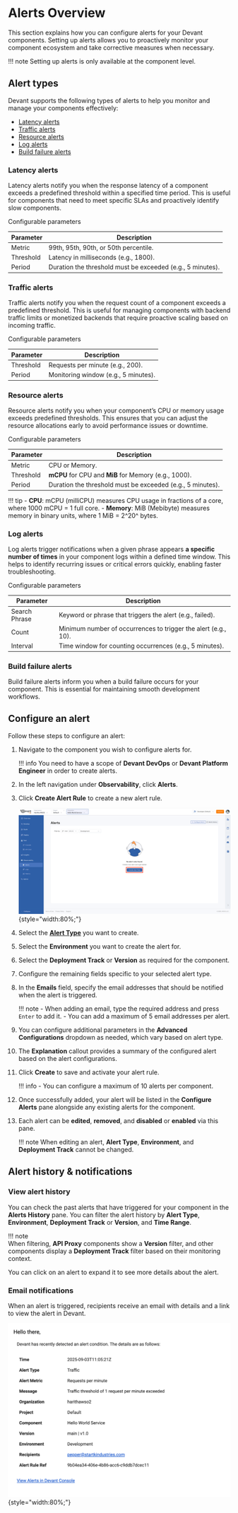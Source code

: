 # Alerts Overview

This section explains how you can configure alerts for your Devant components. Setting up alerts allows you to proactively monitor your component ecosystem and take corrective measures when necessary.

!!! note
    Setting up alerts is only available at the component level.

## Alert types

Devant supports the following types of alerts to help you monitor and manage your components effectively:

- [Latency alerts](#latency-alerts)
- [Traffic alerts](#traffic-alerts)
- [Resource alerts](#resource-alerts)
- [Log alerts](#log-alerts)
- [Build failure alerts](#build-failure-alerts)

### Latency alerts

Latency alerts notify you when the response latency of a component exceeds a predefined threshold within a specified time period. This is useful for components that need to meet specific SLAs and proactively identify slow components.

Configurable parameters

| **Parameter** | **Description**                                                                 |
|---------------|---------------------------------------------------------------------------------|
| Metric        | 99th, 95th, 90th, or 50th percentile.                                           |
| Threshold     | Latency in milliseconds (e.g., 1800).                                           |
| Period        | Duration the threshold must be exceeded (e.g., 5 minutes).                      |

### Traffic alerts

Traffic alerts notify you when the request count of a component exceeds a predefined threshold. This is useful for managing components with backend traffic limits or monetized backends that require proactive scaling based on incoming traffic.

Configurable parameters

| **Parameter** | **Description**                                                                 |
|---------------|---------------------------------------------------------------------------------|
| Threshold     | Requests per minute (e.g., 200).                                                |
| Period        | Monitoring window (e.g., 5 minutes).                                            |

### Resource alerts

Resource alerts notify you when your component’s CPU or memory usage exceeds predefined thresholds. This ensures that you can adjust the resource allocations early to avoid performance issues or downtime.

Configurable parameters

| **Parameter** | **Description**                                                                 |
|---------------|---------------------------------------------------------------------------------|
| Metric        | CPU or Memory.                                                                  |
| Threshold     | **mCPU** for CPU and **MiB** for Memory (e.g., 1000).                            |
| Period        | Duration the threshold must be exceeded (e.g., 5 minutes).                      |

!!! tip
    - **CPU**: mCPU (milliCPU) measures CPU usage in fractions of a core, where 1000 mCPU = 1 full core.
    - **Memory**: MiB (Mebibyte) measures memory in binary units, where 1 MiB = 2^20^ bytes.

### Log alerts

Log alerts trigger notifications when a given phrase appears **a specific number of times** in your component logs within a defined time window. This helps to identify recurring issues or critical errors quickly, enabling faster troubleshooting.

Configurable parameters

| **Parameter** | **Description**                                                                 |
|---------------|---------------------------------------------------------------------------------|
| Search Phrase | Keyword or phrase that triggers the alert (e.g., failed).                       |
| Count         | Minimum number of occurrences to trigger the alert (e.g., 10).                  |
| Interval      | Time window for counting occurrences (e.g., 5 minutes).                         |

### Build failure alerts

Build failure alerts inform you when a build failure occurs for your component. This is essential for maintaining smooth development workflows.

## Configure an alert

Follow these steps to configure an alert:

1. Navigate to the component you wish to configure alerts for.

    !!! info
        You need to have a scope of **Devant DevOps** or **Devant Platform Engineer** in order to create alerts.

2. In the left navigation under **Observability**, click **Alerts**.
3. Click **Create Alert Rule** to create a new alert rule.
    
    ![Create Alert](../assets/img/monitoring-and-insights/alerts/alert-creation.png){style="width:80%;"}

4. Select the **[Alert Type](#alert-types)** you want to create.
5. Select the **Environment** you want to create the alert for.
6. Select the **Deployment Track** or **Version** as required for the component.
7. Configure the remaining fields specific to your selected alert type.
8. In the **Emails** field, specify the email addresses that should be notified when the alert is triggered.

    !!! note
        - When adding an email, type the required address and press `Enter` to add it.
        - You can add a maximum of 5 email addresses per alert.

9. You can configure additional parameters in the **Advanced Configurations** dropdown as needed, which vary based on alert type.
10. The **Explanation** callout provides a summary of the configured alert based on the alert configurations.
11. Click **Create** to save and activate your alert rule.

    !!! info
        - You can configure a maximum of 10 alerts per component.

12. Once successfully added, your alert will be listed in the **Configure Alerts** pane alongside any existing alerts for the component.
13. Each alert can be **edited**, **removed**, and **disabled** or **enabled** via this pane.

    !!! note
        When editing an alert, **Alert Type**, **Environment**, and **Deployment Track** cannot be changed.

## Alert history & notifications

### View alert history

You can check the past alerts that have triggered for your component in the **Alerts History** pane. You can filter the alert history by **Alert Type**, **Environment**, **Deployment Track** or **Version**, and **Time Range**.

!!! note  
    When filtering, **API Proxy** components show a **Version** filter, and other components display a **Deployment Track** filter based on their monitoring context.

You can click on an alert to expand it to see more details about the alert.

### Email notifications

When an alert is triggered, recipients receive an email with details and a link to view the alert in Devant.

![Email Notification](../assets/img/monitoring-and-insights/alerts/email-notification.png){style="width:80%;"}
